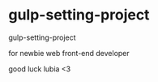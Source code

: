 # gulp-setting-project
gulp-setting-project

for newbie web front-end developer

good luck
lubia <3
